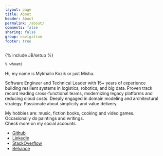 ```yaml
---
layout: page
title: About
header: About
permalink: /about/
comments: false
sharing: false
group: navigation
footer: true
---
```

{% include JB/setup %}

```bash
% whoami
```

Hi, my name is Mykhailo Kozik or just Misha.

Software Engineer and Technical Leader with 15+ years of experience building resilient systems in logistics, robotics, and big data. Proven track record leading cross-functional teams, modernizing legacy platforms and reducing cloud costs. Deeply engaged in domain modeling and architectural strategy. Passionate about simplicity and value delivery.

My hobbies are: music, fiction books, cooking and video games.
Occasionally do paintings and writings.  
Check more on my social accounts.

* [Github](https://github.com/mishadoff)
* [LinkedIn](https://www.linkedin.com/pub/mykhailo-kozik/19/6b6/b25)
* [StackOverflow](http://stackoverflow.com/users/555553/mishadoff)
* [Behance](https://www.behance.net/mishadoff)
